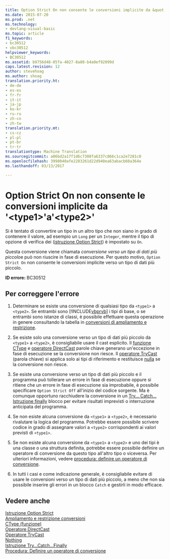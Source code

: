 ```yaml
---
title: Option Strict On non consente le conversioni implicite da &quot;&lt;type1&gt;&quot;a&quot;&lt;type2&gt;&quot; | Documenti di Microsoft
ms.date: 2015-07-20
ms.prod: .net
ms.technology:
- devlang-visual-basic
ms.topic: article
f1_keywords:
- bc30512
- vbc30512
helpviewer_keywords:
- BC30512
ms.assetid: b9756d48-05fa-4027-8a80-b4a0ef92099d
caps.latest.revision: 12
author: stevehoag
ms.author: shoag
translation.priority.ht:
- de-de
- es-es
- fr-fr
- it-it
- ja-jp
- ko-kr
- ru-ru
- zh-cn
- zh-tw
translation.priority.mt:
- cs-cz
- pl-pl
- pt-br
- tr-tr
translationtype: Machine Translation
ms.sourcegitcommit: a06bd2a17f1d6c7308fa6337c866c1ca2e7281c0
ms.openlocfilehash: 3998040afe2283261d22d940ea63abacb60a364e
ms.lasthandoff: 03/13/2017

---
```

# <a name="option-strict-on-disallows-implicit-conversions-from-39lttype1gt39-to-39lttype2gt39"></a>Option Strict On non consente le conversioni implicite da '&lt;type1&gt;'a'&lt;type2&gt;'
Si è tentato di convertire un tipo in un altro tipo che non siano in grado di contenere il valore, ad esempio un `Long` per un `Integer`, mentre il tipo di opzione di verifica dei ([istruzione Option Strict](../../visual-basic/language-reference/statements/option-strict-statement.md)) è impostato su `On`.  
  
 Questa conversione viene chiamata *conversione verso un tipo di dati più piccolo*e può non riuscire in fase di esecuzione. Per questo motivo, `Option Strict On` non consente le conversioni implicite verso un tipo di dati più piccolo.  
  
 **ID errore:** BC30512  
  
## <a name="to-correct-this-error"></a>Per correggere l'errore  
  
1.  Determinare se esiste una conversione di qualsiasi tipo da `<type1>` a `<type2>`. Se entrambi sono [!INCLUDE[vbprvb](../../csharp/programming-guide/concepts/linq/includes/vbprvb_md.md)] i tipi di base, o se entrambi sono istanze di classi, è possibile effettuare questa operazione in genere consultando la tabella in [conversioni di ampliamento e restrizione](../../visual-basic/programming-guide/language-features/data-types/widening-and-narrowing-conversions.md).  
  
2.  Se esiste solo una conversione verso un tipo di dati più piccolo da `<type1>` a `<type2>`, è consigliabile usare il cast esplicito. Il [funzione CType](../../visual-basic/language-reference/functions/ctype-function.md) e [operatore DirectCast](../../visual-basic/language-reference/operators/directcast-operator.md) parole chiave generano un'eccezione in fase di esecuzione se la conversione non riesce. Il [operatore TryCast](../../visual-basic/language-reference/operators/trycast-operator.md) (parola chiave) si applica solo ai tipi di riferimento e restituisce [nulla](../../visual-basic/language-reference/nothing.md) se la conversione non riesce.  
  
3.  Se esiste una conversione verso un tipo di dati più piccolo e il programma può tollerare un errore in fase di esecuzione oppure si ritiene che un errore in fase di esecuzione sia improbabile, è possibile specificare `Option Strict Off` all'inizio del codice sorgente. Ma è comunque opportuno racchiudere la conversione in un [Try... Catch... Istruzione finally](../../visual-basic/language-reference/statements/try-catch-finally-statement.md) blocco per evitare risultati imprevisti o interruzione anticipata del programma.  
  
4.  Se non esiste alcuna conversione da `<type1>` a `<type2>`, è necessario rivalutare la logica del programma. Potrebbe essere possibile scrivere codice in grado di assegnare valori a `<type2>` corrispondenti ai valori previsti di `<type1>`.  
  
5.  Se non esiste alcuna conversione da `<type1>` a `<type2>` e uno dei tipi è una classe o una struttura definita, potrebbe essere possibile definire un operatore di conversione da questo tipo all'altro tipo o viceversa. Per ulteriori informazioni, vedere [procedura: definire un operatore di conversione](../../visual-basic/programming-guide/language-features/procedures/how-to-define-a-conversion-operator.md).  
  
6.  In tutti i casi e come indicazione generale, è consigliabile evitare di usare le conversioni verso un tipo di dati più piccolo, a meno che non sia possibile inserire gli errori in un blocco `Catch` e gestirli in modo efficace.  
  
## <a name="see-also"></a>Vedere anche  
 [Istruzione Option Strict](../../visual-basic/language-reference/statements/option-strict-statement.md)   
 [Ampliamento e restrizione conversioni](../../visual-basic/programming-guide/language-features/data-types/widening-and-narrowing-conversions.md)   
 [CType (funzione)](../../visual-basic/language-reference/functions/ctype-function.md)   
 [Operatore DirectCast](../../visual-basic/language-reference/operators/directcast-operator.md)   
 [Operatore TryCast](../../visual-basic/language-reference/operators/trycast-operator.md)   
 [Nothing](../../visual-basic/language-reference/nothing.md)   
 [Istruzione Try...Catch...Finally](../../visual-basic/language-reference/statements/try-catch-finally-statement.md)   
 [Procedura: Definire un operatore di conversione](../../visual-basic/programming-guide/language-features/procedures/how-to-define-a-conversion-operator.md)
